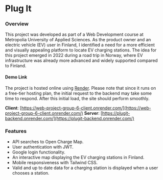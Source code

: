 # Plug It

### Overview

This project was developed as part of a Web Development course at Metropolia University of Applied Sciences. As the product owner and an electric vehicle (EV) user in Finland, I identified a need for a more efficient and visually appealing platform to locate EV charging stations. The idea for this project emerged in 2022 during a road trip in Norway, where EV infrastructure was already more advanced and widely supported compared to Finland.

#### Demo Link

The project is hosted online using [Render](https://render.com/). Please note that since it runs on a free-tier hosting plan, the initial request to the backend may take some time to respond. After this initial load, the site should perform smoothly.

**Client**: [https://web-project-group-6-client.onrender.com/](https://web-project-group-6-client.onrender.com/)
**Server**: [https://plugit-backend.onrender.com/](https://plugit-backend.onrender.com/)

### Features

- API searches to Open Charge Map.
- User authentication with JWT.
- Google login functionality.
- An interactive map displaying the EV charging stations in Finland.
- Mobile responsiveness with Tailwind CSS.
- Valid and up to date data for a charging station is displayed when a user chooses a station.
